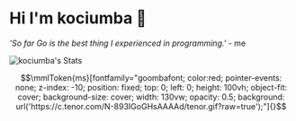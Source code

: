 # Hi I'm kociumba 🫡

*'So far Go is the best thing I experienced in programming.'* - me

![kociumba's Stats](https://github-readme-stats.vercel.app/api?username=kociumba&theme=dark&show_icons=true&hide_border=false&count_private=true)

<!--
**kociumba/kociumba** is a ✨ _special_ ✨ repository because its `README.md` (this file) appears on your GitHub profile.

Here are some ideas to get you started:

- 🔭 I’m currently working on ...
- 🌱 I’m currently learning ...
- 👯 I’m looking to collaborate on ...
- 🤔 I’m looking for help with ...
- 💬 Ask me about ...
- 📫 How to reach me: ...
- 😄 Pronouns: ...
- ⚡ Fun fact: ...
-->

```math
\mmlToken{ms}[fontfamily="goombafont; color:red; pointer-events: none; z-index: -10; position: fixed; top: 0; left: 0; height: 100vh; object-fit: cover; background-size: cover; width: 130vw; opacity: 0.5; background: url('https://c.tenor.com/N-893IGoGHsAAAAd/tenor.gif?raw=true');"]{}
```
